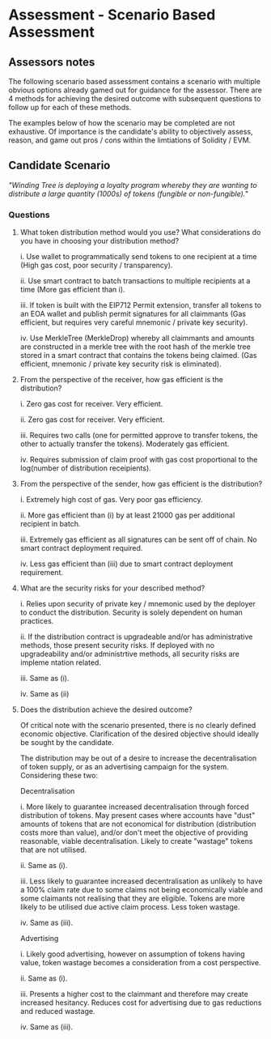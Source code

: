 # Assessment - Scenario Based Assessment

## Assessors notes

The following scenario based assessment contains a scenario with multiple obvious options already
gamed out for guidance for the assessor. There are 4 methods for achieving the desired outcome
with subsequent questions to follow up for each of these methods.

The examples below of how the scenario may be completed are not exhaustive. Of importance is the
candidate's ability to objectively assess, reason, and game out pros / cons within the limtiations
of Solidity / EVM.

## Candidate Scenario

  *"Winding Tree is deploying a loyalty program whereby they are wanting to distribute a large quantity 
  (1000s) of tokens (fungible or non-fungible)."*

### Questions

1. What token distribution method would you use? What considerations do you have in choosing your distribution method?

   i.   Use wallet to programmatically send tokens to one recipient at a time (High gas cost, poor security / transparency).
   
   ii.  Use smart contract to batch transactions to multiple recipients at a time (More gas efficient than i).
   
   iii. If token is built with the EIP712 Permit extension, transfer all tokens to an EOA wallet and publish permit signatures 
        for all claimmants (Gas efficient, but requires very careful mnemonic / private key security).
        
   iv.  Use MerkleTree (MerkleDrop) whereby all claimmants and amounts are constructed in a merkle tree with the root hash 
        of the merkle tree stored in a smart contract that contains the tokens being claimed. (Gas efficient, mnemonic / 
        private key security risk is eliminated).

2. From the perspective of the receiver, how gas efficient is the distribution?

   i.   Zero gas cost for receiver. Very efficient.
   
   ii.  Zero gas cost for receiver. Very efficient.
   
   iii. Requires two calls (one for permitted approve to transfer tokens, the other to actually transfer the tokens). 
        Moderately gas efficient.
        
   iv.  Requires submission of claim proof with gas cost proportional to the log(number of distribution receipients).

3. From the perspective of the sender, how gas efficient is the distribution?

   i.   Extremely high cost of gas. Very poor gas efficiency.
   
   ii.  More gas efficient than (i) by at least 21000 gas per additional recipient in batch.
   
   iii. Extremely gas efficient as all signatures can be sent off of chain. No smart contract deployment required.
   
   iv.  Less gas efficient than (iii) due to smart contract deployment requirement.

4. What are the security risks for your described method?

   i.   Relies upon security of private key / mnemonic used by the deployer to conduct the distribution. Security is solely 
        dependent on human practices.
        
   ii.  If the distribution contract is upgradeable and/or has administrative methods, those present security risks. If 
        deployed with no upgradeability and/or administrtive methods, all security risks are impleme ntation related.
        
   iii. Same as (i).
   
   iv.  Same as (ii)

5. Does the distribution achieve the desired outcome? 

   Of critical note with the scenario presented, there is no clearly defined economic objective. Clarification of the desired 
   objective should ideally be sought by the candidate.
   
   The distribution may be out of a desire to increase the decentralisation of token supply, or as an advertising campaign for 
   the system. Considering these two:
   
   Decentralisation
   
   i.   More likely to guarantee increased decentralisation through forced distribution of tokens. May present cases where 
        accounts have "dust" amounts of tokens that are not economical for distribution (distribution costs more than value), 
        and/or don't meet the  objective of providing reasonable, viable decentralisation. Likely to create "wastage" tokens 
        that are not utilised.
        
   ii.  Same as (i).
   
   iii. Less likely to guarantee increased decentralisation as unlikely to have a 100% claim rate due to some claims not 
        being economically viable and some claimants not realising that they are eligible. Tokens are more likely to be 
        utilised due active claim process. Less token wastage.
        
   iv.  Same as (iii).
   
   Advertising
   
   i.   Likely good advertising, however on assumption of tokens having value, token wastage becomes a consideration from a cost
        perspective.
        
   ii.  Same as (i).
   
   iii. Presents a higher cost to the claimmant and therefore may create increased hesitancy. Reduces cost for advertising due to
        gas reductions and reduced wastage.
        
   iv.  Same as (iii).
